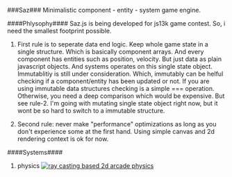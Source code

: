 ###Saz###
Minimalistic component - entity - system game engine.

####Phlysophy####
Saz.js is being developed for js13k game contest. So, i need the smallest footprint possible. 

1. First rule is to seperate data end logic. Keep whole game state in a single structure. Which is basically component arrays. And every component has entities such as position, velocity. But just data as plain javascript objects. And systems operates on this single state object. 
Immutablitiy is still under consideration. Which, immutably can be helful checking if a component/entity has been updated or not. If you are using immutable data structures checking is a simple === operation. Otherwise, you need a deep comparison which would be expensive. 
But see rule-2. I'm going with mutating single state object right now, but it wont be so hard to switch to a immutable structure. 

2. Second rule: never make "performance" optimizations as long as you don't experience some at the first hand. Using simple canvas and 2d rendering context is ok for now. 

####Systems####

1. physics [![ray casting based 2d arcade physics](https://img.youtube.com/vi/ApUAultbLn4/0.jpg)](https://www.youtube.com/watch?v=ApUAultbLn4)